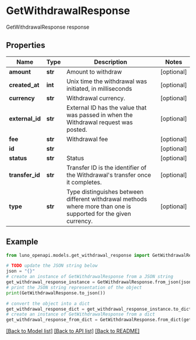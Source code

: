 # GetWithdrawalResponse

GetWithdrawalResponse response

## Properties

Name | Type | Description | Notes
------------ | ------------- | ------------- | -------------
**amount** | **str** | Amount to withdraw | [optional] 
**created_at** | **int** | Unix time the withdrawal was initiated, in milliseconds | [optional] 
**currency** | **str** | Withdrawal currency. | [optional] 
**external_id** | **str** | External ID has the value that was passed in when the Withdrawal request was posted. | [optional] 
**fee** | **str** | Withdrawal fee | [optional] 
**id** | **str** |  | [optional] 
**status** | **str** | Status | [optional] 
**transfer_id** | **str** | Transfer ID is the identifier of the Withdrawal&#39;s transfer once it completes. | [optional] 
**type** | **str** | Type distinguishes between different withdrawal methods where more than one is supported for the given currency. | [optional] 

## Example

```python
from luno_openapi.models.get_withdrawal_response import GetWithdrawalResponse

# TODO update the JSON string below
json = "{}"
# create an instance of GetWithdrawalResponse from a JSON string
get_withdrawal_response_instance = GetWithdrawalResponse.from_json(json)
# print the JSON string representation of the object
print(GetWithdrawalResponse.to_json())

# convert the object into a dict
get_withdrawal_response_dict = get_withdrawal_response_instance.to_dict()
# create an instance of GetWithdrawalResponse from a dict
get_withdrawal_response_from_dict = GetWithdrawalResponse.from_dict(get_withdrawal_response_dict)
```
[[Back to Model list]](../README.md#documentation-for-models) [[Back to API list]](../README.md#documentation-for-api-endpoints) [[Back to README]](../README.md)


